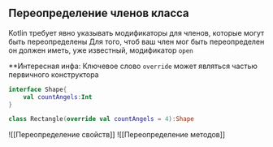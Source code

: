 ## Переопределение членов класса
Kotlin требует явно указывать модификаторы для членов, которые могут быть переопределены 
Для того, чтоб ваш член мог быть переопределен он должен иметь, уже известный, модификатор `open`

**Интересная инфа: Ключевое слово `override` может являться частью первичного конструктора
```Kotlin
interface Shape{
	val countAngels:Int
}

class Rectangle(override val countAngels = 4):Shape
```

![[Переопределение свойств]]
![[Переопределение методов]]
